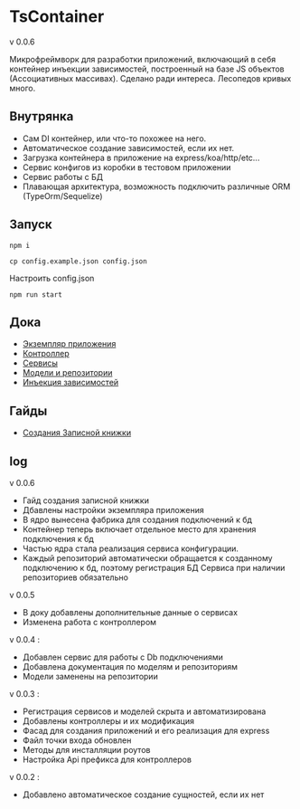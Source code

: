 # TsContainer

v 0.0.6

Микрофреймворк для разработки приложений, включающий в себя контейнер инъекции зависимостей, построенный на базе JS объектов (Ассоциативных массивах).
Сделано ради интереса. Лесопедов кривых много.

## Внутрянка

- Сам DI контейнер, или что-то похожее на него.
- Автоматическое создание зависимостей, если их нет.
- Загрузка контейнера в приложение на express/koa/http/etc...
- Сервис конфигов из коробки в тестовом приложении
- Сервис работы с БД
- Плавающая архитектура, возможность подключить различные ORM (TypeOrm/Sequelize)

## Запуск

`npm i`

`cp config.example.json config.json`

Настроить config.json

`npm run start`

## Дока

- [Экземпляр приложения](docs/app.md)
- [Контроллер](docs/controller.md)
- [Сервисы](docs/service.md)
- [Модели и репозитории](docs/model.md)
- [Инъекция зависимостей](docs/injection.md)

## Гайды

- [Создания Записной книжки](about:blank)

## log

v 0.0.6

- Гайд создания записной книжки
- Дбавлены настройки экземпляра приложения
- В ядро вынесена фабрика для создания подключений к бд
- Контейнер теперь включает отдельное место для хранения подключения к бд
- Частью ядра стала реализация сервиса конфигурации.
- Каждый репозиторий автоматически обращается к созданному подключению к бд, поэтому регистрация БД Сервиса при наличии репозиториев обязательно

v 0.0.5

- В доку добавлены дополнительные данные о сервисах
- Изменена работа с контроллером

v 0.0.4 :

- Добавлен сервис для работы с Db подключениями
- Добавлена документация по моделям и репозиториям
- Модели заменены на репозитории

v 0.0.3 :

- Регистрация сервисов и моделей скрыта и автоматизирована
- Добавлены контроллеры и их модификация
- Фасад для создания приложений и его реализация для express
- Файл точки входа обновлен
- Методы для инсталляции роутов
- Настройка Api префикса для контроллеров

v 0.0.2 :

- Добавлено автоматическое создание сущностей, если их нет
